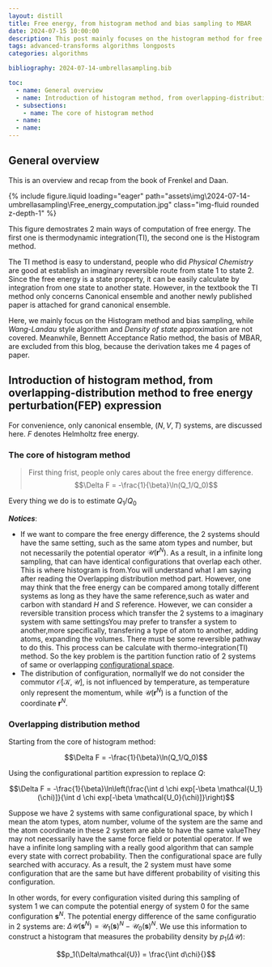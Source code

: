 ```yaml
---
layout: distill
title: Free energy, from histogram method and bias sampling to MBAR
date: 2024-07-15 10:00:00
description: This post mainly focuses on the histogram method for free energy calculation on reaction coordinate (order parameter) by MD. Starting from biased sampling to umbrella sampling till the advanced multistate data processing method(Multistate Bennett Acceptance ratio, MBAR).  
tags: advanced-transforms algorithms longposts
categories: algorithms

bibliography: 2024-07-14-umbrellasampling.bib

toc:
  - name: General overview
  - name: Introduction of histogram method, from overlapping-distribution method to free energy perturbation(FEP) expression
  - subsections: 
    - name: The core of histogram method
  - name: 
  - name: 
---
```


## General overview

This is an overview and recap from the book of Frenkel and Daan.<d-cite key="undMD"></d-cite>

<div class="row mt-3">
    <div class="col-sm mt-3 mt-md-0">
        {% include figure.liquid loading="eager" path="assets\img\2024-07-14-umbrellasampling\Free_energy_computation.jpg" class="img-fluid rounded z-depth-1" %}
    </div>
</div>

This figure demostrates 2 main ways of computation of free energy. The first one is thermodynamic integration(TI), the second one is the Histogram method.  

The TI method is easy to understand, people who did *Physical Chemistry* are good at establish an imaginary reversible route from state $1$ to state $2$. Since the free energy is a state property, it can be easily calculate by integration from one state to another state. However, in the textbook<d-cite key="undMD"></d-cite> the TI method only concerns Canonical ensemble and another newly published paper<d-cite key="jinnouchi_machine_2024"></d-cite> is attached for grand canonical ensemble.  

Here, we mainly focus on the Histogram method and bias sampling, while *Wang-Landau* style algorithm and *Density of state* approximation<d-cite key="wang-landau00"></d-cite> are not covered. Meanwhile, Bennett Acceptance Ratio method, the basis of MBAR, are excluded from this blog, because the derivation takes me 4 pages of paper.  

## Introduction of histogram method, from overlapping-distribution method to free energy perturbation(FEP) expression

For convenience, only canonical ensemble, ($N,V,T$) systems, are discussed here. $F$ denotes Helmholtz free energy.  

### The core of histogram method

>First thing frist, people only cares about the free energy difference.  
>$$\Delta F = -\frac{1}{\beta}\ln(Q_1/Q_0)$$  

Every thing we do is to estimate $Q_1/Q_0$

***Notices***:  

* If we want to compare the free energy difference, the 2 systems should have the same setting, such as the same atom types and number, but not necessarily the potential operator $\mathcal{U}(\mathbf{r}^ N)$. As a result, in a infinite long sampling, that can have identical configurations that overlap each other. This is where histogram is from.<d-footnote>You will understand what I am saying after reading the Overlapping distribution method part</d-footnote>. However, one may think that the free energy can be compared among totally different systems as long as they have the same reference,such as water and carbon with standard $H$ and $S$ reference. However, we can consider a reversible transition process which transfer the 2 systems to a imaginary system with same settings<d-footnote>You may prefer to transfer a system to another,more specifically, transfering a type of atom to another, adding atoms, expanding the volumes. There must be some reversible pathway to do this</d-footnote>.  This process can be calculate with thermo-integration(TI) method. So the key problem is the partition function ratio of 2 systems of same or overlapping [configurational space](https://en.wikipedia.org/wiki/Configuration_space_(physics)).  
* The distribution of configuration, normally<d-footnote>If we do not consider the commutor $\mathcal{O}[\mathcal{K}, \mathcal{U}]$</d-footnote>, is not influenced by temperature, as temperature only represent the momentum, while $\mathcal{U}(\mathbf{r}^N)$ is a function of the coordinate $\mathbf{r}^N$.  

### Overlapping distribution method

Starting from the core of histogram method:  

$$\Delta F = -\frac{1}{\beta}\ln(Q_1/Q_0)$$  

Using the configurational partition expression to replace $Q$:  

$$\Delta F = -\frac{1}{\beta}\ln\left(\frac{\int d \chi exp[-\beta \mathcal{U_1}(\chi)]}{\int d \chi exp[-\beta \mathcal{U_0}(\chi)]}\right)$$  

Suppose we have 2 systems with same configurational space, by which I mean the atom types, atom number, volume of the system are the same and the atom coordinate in these 2 system are able to have the same value<d-footnote>They may not necessarily have the same force field or potential operator</d-footnote>. If we have a infinite long sampling with a really good algorithm that can sample every state with correct probability. Then the configurational space are fully searched with accuracy. As a result, the 2 system must have some configuration that are the same but have different probability of visiting  this configuration.  

In other words, for every configuration visited during this sampling of system $1$ we can compute the potential energy of system $0$ for the same configuration $\mathbf{s}^N$. The potential energy difference of the same configuratio in 2 systems are: $\Delta\mathcal{U}(\mathbf{s}^N) = \mathcal{U_1}(\mathbf{s})^N-\mathcal{U_0}(\mathbf{s})^N$. We use this information to construct a histogram that measures the probability density by $p_1(\Delta\mathcal{U})$:  

$$p_1(\Delta\mathcal{U}) = \frac{\int d\chi}{}$$
